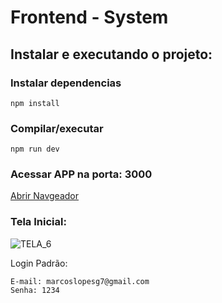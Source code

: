# Frontend - System

## Instalar e executando o projeto:

###  Instalar dependencias
```
npm install 
```
### Compilar/executar

```
npm run dev
```

### Acessar APP na porta: 3000

[Abrir Navgeador](http://localhost:3000)

### Tela Inicial:

![TELA_6](https://github.com/marcosggoncalves/test-php-laravel/blob/master/backend/imagens/TELA_6.png?raw=true)

Login Padrão:

```
E-mail: marcoslopesg7@gmail.com
Senha: 1234
```